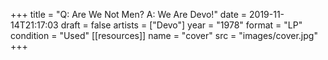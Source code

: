 +++
title = "Q: Are We Not Men? A: We Are Devo!"
date = 2019-11-14T21:17:03
draft = false
artists = ["Devo"]
year = "1978"
format = "LP"
condition = "Used"
[[resources]]
  name = "cover"
  src = "images/cover.jpg"
+++
